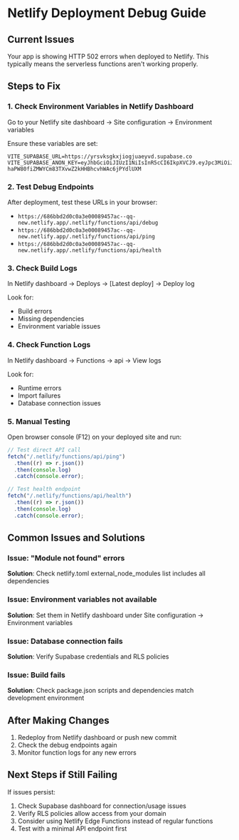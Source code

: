 # Netlify Deployment Debug Guide

## Current Issues

Your app is showing HTTP 502 errors when deployed to Netlify. This typically means the serverless functions aren't working properly.

## Steps to Fix

### 1. Check Environment Variables in Netlify Dashboard

Go to your Netlify site dashboard → Site configuration → Environment variables

Ensure these variables are set:

```
VITE_SUPABASE_URL=https://yrsvksgkxjiogjuaeyvd.supabase.co
VITE_SUPABASE_ANON_KEY=eyJhbGciOiJIUzI1NiIsInR5cCI6IkpXVCJ9.eyJpc3MiOiJzdXBhYmFzZSIsInJlZiI6Inlyc3Zrc2dreGppb2dqdWFleXZkIiwicm9sZSI6ImFub24iLCJpYXQiOjE3NTE4MDMzMDMsImV4cCI6MjA2NzM3OTMwM30.-haPW80fiZMWYCm83TXvwZ2kHHBhcvhWAc6jPYdlUXM
```

### 2. Test Debug Endpoints

After deployment, test these URLs in your browser:

- `https://686bbd2d0c0a3e00089457ac--qq-new.netlify.app/.netlify/functions/api/debug`
- `https://686bbd2d0c0a3e00089457ac--qq-new.netlify.app/.netlify/functions/api/ping`
- `https://686bbd2d0c0a3e00089457ac--qq-new.netlify.app/.netlify/functions/api/health`

### 3. Check Build Logs

In Netlify dashboard → Deploys → [Latest deploy] → Deploy log

Look for:

- Build errors
- Missing dependencies
- Environment variable issues

### 4. Check Function Logs

In Netlify dashboard → Functions → api → View logs

Look for:

- Runtime errors
- Import failures
- Database connection issues

### 5. Manual Testing

Open browser console (F12) on your deployed site and run:

```javascript
// Test direct API call
fetch("/.netlify/functions/api/ping")
  .then((r) => r.json())
  .then(console.log)
  .catch(console.error);

// Test health endpoint
fetch("/.netlify/functions/api/health")
  .then((r) => r.json())
  .then(console.log)
  .catch(console.error);
```

## Common Issues and Solutions

### Issue: "Module not found" errors

**Solution**: Check netlify.toml external_node_modules list includes all dependencies

### Issue: Environment variables not available

**Solution**: Set them in Netlify dashboard under Site configuration → Environment variables

### Issue: Database connection fails

**Solution**: Verify Supabase credentials and RLS policies

### Issue: Build fails

**Solution**: Check package.json scripts and dependencies match development environment

## After Making Changes

1. Redeploy from Netlify dashboard or push new commit
2. Check the debug endpoints again
3. Monitor function logs for any new errors

## Next Steps if Still Failing

If issues persist:

1. Check Supabase dashboard for connection/usage issues
2. Verify RLS policies allow access from your domain
3. Consider using Netlify Edge Functions instead of regular functions
4. Test with a minimal API endpoint first
